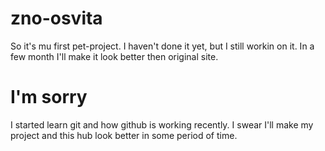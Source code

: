 # zno-osvita
So it's mu first pet-project. I haven't done it yet, but I still workin on it. In a few month I'll make it look better then original site.

# I'm sorry
I started learn git and how github is working recently. I swear I'll make my project and this hub look better in some period of time.

